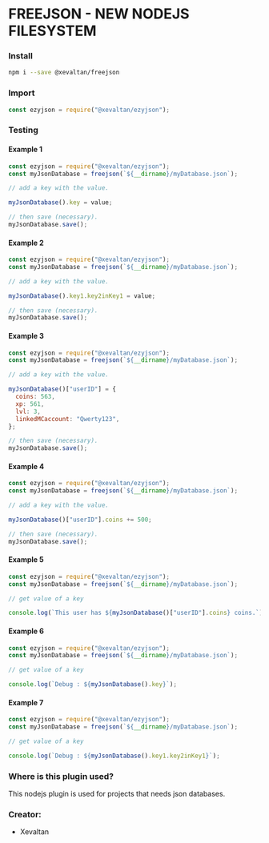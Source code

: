# FREEJSON - NEW NODEJS FILESYSTEM

### Install

```bash
npm i --save @xevaltan/freejson
```

### Import

```js
const ezyjson = require("@xevaltan/ezyjson");
```

### Testing

#### Example 1

```js
const ezyjson = require("@xevaltan/ezyjson");
const myJsonDatabase = freejson(`${__dirname}/myDatabase.json`);

// add a key with the value.

myJsonDatabase().key = value;

// then save (necessary).
myJsonDatabase.save();
```

#### Example 2

```js
const ezyjson = require("@xevaltan/ezyjson");
const myJsonDatabase = freejson(`${__dirname}/myDatabase.json`);

// add a key with the value.

myJsonDatabase().key1.key2inKey1 = value;

// then save (necessary).
myJsonDatabase.save();
```

#### Example 3

```js
const ezyjson = require("@xevaltan/ezyjson");
const myJsonDatabase = freejson(`${__dirname}/myDatabase.json`);

// add a key with the value.

myJsonDatabase()["userID"] = {
  coins: 563,
  xp: 561,
  lvl: 3,
  linkedMCaccount: "Qwerty123",
};

// then save (necessary).
myJsonDatabase.save();
```

#### Example 4

```js
const ezyjson = require("@xevaltan/ezyjson");
const myJsonDatabase = freejson(`${__dirname}/myDatabase.json`);

// add a key with the value.

myJsonDatabase()["userID"].coins += 500;

// then save (necessary).
myJsonDatabase.save();
```

#### Example 5

```js
const ezyjson = require("@xevaltan/ezyjson");
const myJsonDatabase = freejson(`${__dirname}/myDatabase.json`);

// get value of a key

console.log(`This user has ${myJsonDatabase()["userID"].coins} coins.`);
```

#### Example 6

```js
const ezyjson = require("@xevaltan/ezyjson");
const myJsonDatabase = freejson(`${__dirname}/myDatabase.json`);

// get value of a key

console.log(`Debug : ${myJsonDatabase().key}`);
```

#### Example 7

```js
const ezyjson = require("@xevaltan/ezyjson");
const myJsonDatabase = freejson(`${__dirname}/myDatabase.json`);

// get value of a key

console.log(`Debug : ${myJsonDatabase().key1.key2inKey1}`);
```

### Where is this plugin used?

This nodejs plugin is used for projects that needs json databases.

### Creator:

- Xevaltan
